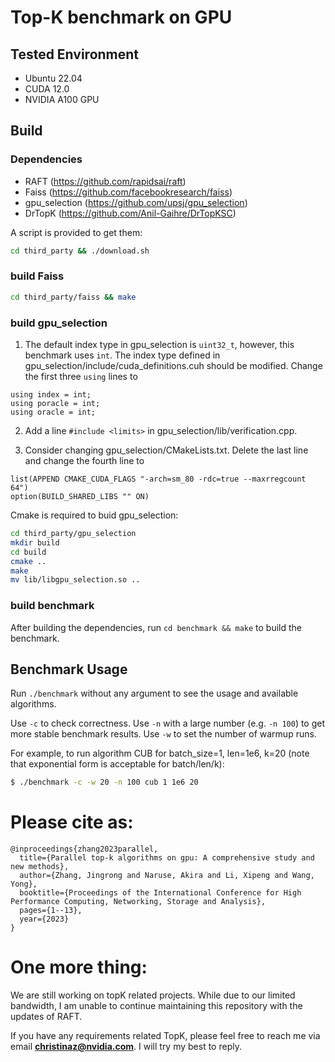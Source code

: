 # Top-K benchmark on GPU

## Tested Environment
* Ubuntu 22.04
* CUDA 12.0
* NVIDIA A100 GPU


## Build

### Dependencies
* RAFT (https://github.com/rapidsai/raft)
* Faiss (https://github.com/facebookresearch/faiss)
* gpu_selection (https://github.com/upsj/gpu_selection)
* DrTopK (https://github.com/Anil-Gaihre/DrTopKSC)

A script is provided to get them:
```bash
cd third_party && ./download.sh
```

### build Faiss
```bash
cd third_party/faiss && make
```

### build gpu_selection
1) The default index type in gpu_selection is `uint32_t`, however, this benchmark uses `int`. The index type defined in gpu_selection/include/cuda_definitions.cuh should be modified. Change the first three `using` lines to
```
using index = int;
using poracle = int;
using oracle = int;
```
2) Add a line `#include <limits>` in gpu_selection/lib/verification.cpp.

3) Consider changing gpu_selection/CMakeLists.txt. Delete the last line and change the fourth line to
```
list(APPEND CMAKE_CUDA_FLAGS "-arch=sm_80 -rdc=true --maxrregcount 64")
option(BUILD_SHARED_LIBS "" ON)
```

Cmake is required to buid gpu_selection:
```bash
cd third_party/gpu_selection
mkdir build
cd build
cmake ..
make
mv lib/libgpu_selection.so ..
```

### build benchmark

After building the dependencies, run `cd benchmark && make` to build the benchmark.


## Benchmark Usage
Run `./benchmark` without any argument to see the usage and available algorithms.

Use `-c` to check correctness. Use `-n` with a large number (e.g. `-n 100`) to get more stable benchmark results. Use `-w` to set the number of warmup runs.


For example, to run algorithm CUB for batch_size=1, len=1e6, k=20 (note that exponential form is acceptable for batch/len/k):
```bash
$ ./benchmark -c -w 20 -n 100 cub 1 1e6 20
```

# Please cite as:

```
@inproceedings{zhang2023parallel,
  title={Parallel top-k algorithms on gpu: A comprehensive study and new methods},
  author={Zhang, Jingrong and Naruse, Akira and Li, Xipeng and Wang, Yong},
  booktitle={Proceedings of the International Conference for High Performance Computing, Networking, Storage and Analysis},
  pages={1--13},
  year={2023}
}
```

# One more thing:
We are still working on topK related projects. While due to our limited bandwidth, I am unable to continue maintaining this repository with the updates of RAFT.   

If you have any requirements related TopK, please feel free to reach me via email **christinaz@nvidia.com**. I will try my best to reply.

